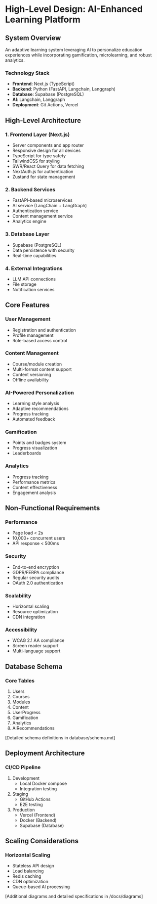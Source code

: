 # High-Level Design: AI-Enhanced Learning Platform

## System Overview
An adaptive learning system leveraging AI to personalize education experiences while incorporating gamification, microlearning, and robust analytics.

### Technology Stack
- **Frontend**: Next.js (TypeScript)
- **Backend**: Python (FastAPI, Langchain, Langgraph)
- **Database**: Supabase (PostgreSQL)
- **AI**: Langchain, Langgraph
- **Deployment**: Git Actions, Vercel

## High-Level Architecture

### 1. Frontend Layer (Next.js)
- Server components and app router
- Responsive design for all devices
- TypeScript for type safety
- TailwindCSS for styling
- SWR/React Query for data fetching
- NextAuth.js for authentication
- Zustand for state management

### 2. Backend Services
- FastAPI-based microservices
- AI service (LangChain + LangGraph)
- Authentication service
- Content management service
- Analytics engine

### 3. Database Layer
- Supabase (PostgreSQL)
- Data persistence with security
- Real-time capabilities

### 4. External Integrations
- LLM API connections
- File storage
- Notification services

## Core Features

### User Management
- Registration and authentication
- Profile management
- Role-based access control

### Content Management
- Course/module creation
- Multi-format content support
- Content versioning
- Offline availability

### AI-Powered Personalization
- Learning style analysis
- Adaptive recommendations
- Progress tracking
- Automated feedback

### Gamification
- Points and badges system
- Progress visualization
- Leaderboards

### Analytics
- Progress tracking
- Performance metrics
- Content effectiveness
- Engagement analysis

## Non-Functional Requirements

### Performance
- Page load < 2s
- 10,000+ concurrent users
- API response < 500ms

### Security
- End-to-end encryption
- GDPR/FERPA compliance
- Regular security audits
- OAuth 2.0 authentication

### Scalability
- Horizontal scaling
- Resource optimization
- CDN integration

### Accessibility
- WCAG 2.1 AA compliance
- Screen reader support
- Multi-language support

## Database Schema

### Core Tables
1. Users
2. Courses
3. Modules
4. Content
5. UserProgress
6. Gamification
7. Analytics
8. AIRecommendations

[Detailed schema definitions in database/schema.md]

## Deployment Architecture

### CI/CD Pipeline
1. Development
   - Local Docker compose
   - Integration testing
2. Staging
   - GitHub Actions
   - E2E testing
3. Production
   - Vercel (Frontend)
   - Docker (Backend)
   - Supabase (Database)

## Scaling Considerations

### Horizontal Scaling
- Stateless API design
- Load balancing
- Redis caching
- CDN optimization
- Queue-based AI processing

[Additional diagrams and detailed specifications in /docs/diagrams]